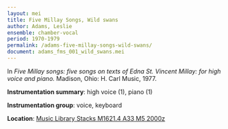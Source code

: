 ```yaml
---
layout: mei
title: Five Millay Songs, Wild swans
author: Adams, Leslie
ensemble: chamber-vocal
period: 1970-1979
permalink: /adams-five-millay-songs-wild-swans/
document: adams_fms_001_wild_swans.mei
---
```


In *Five Millay songs: five songs on texts of Edna St. Vincent Millay: for high voice and piano.* Madison, Ohio: H. Carl Music, 1977.

**Instrumentation summary**: high voice (1), piano (1) 

**Instrumentation group**: voice, keyboard

**Location**: <a href="https://tufts.primo.exlibrisgroup.com/permalink/01TUN_INST/1kc9gia/alma991011097839703851" target="_blank"> Music Library Stacks M1621.4 A33 M5 2000z</a>
